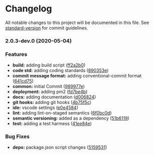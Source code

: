 # Changelog

All notable changes to this project will be documented in this file. See [standard-version](https://github.com/conventional-changelog/standard-version) for commit guidelines.

### 2.0.3-dev.0 (2020-05-04)


### Features

* **build:** adding build script ([ff2a2b0](https://github.com/twyr/common/commit/ff2a2b03abb526eb7b34109c67cb0915a96fa4bc))
* **code std:** adding coding standards ([890353e](https://github.com/twyr/common/commit/890353e45f984ce77ce4b04836ab30a8d1a16856))
* **commit message format:** adding conventional-commit format ([641cd75](https://github.com/twyr/common/commit/641cd756d55a320f76e8f2e5a59601f2d711b7ec))
* **common:** initial Commit ([989977e](https://github.com/twyr/common/commit/989977e17fa9a9bccc9303391109639ba5b46627))
* **deployment:** adding pm2 ([fd7be4b](https://github.com/twyr/common/commit/fd7be4b49022ce3df1290de9319f1d85b06145d7))
* **docs:** adding documentation ([d006824](https://github.com/twyr/common/commit/d0068243ee339aca89923c5b16af4fa5511065d2))
* **git hooks:** adding git hooks ([4b75f5c](https://github.com/twyr/common/commit/4b75f5ca8797f6cdc4e100c66d61aa7231bcb7a0))
* **ide:** vscode settings ([e0e4584](https://github.com/twyr/common/commit/e0e45847107b0d528b20873fec7efe53af0f0d30))
* **lint:** adding lint-on-staged semantics ([6f0bc0d](https://github.com/twyr/common/commit/6f0bc0d2d87eb4be6f8092973ab35b6f9d4216a2))
* **semantic versioning:** added as a dependency ([51b6119](https://github.com/twyr/common/commit/51b61199572c0e9f1ed32af7b1e51859862a2970))
* **test:** adding a test harmess ([41ee84e](https://github.com/twyr/common/commit/41ee84e9b730636ffd1e40108b56d9fdaaa829b5))


### Bug Fixes

* **deps:** package.json script changes ([5159531](https://github.com/twyr/common/commit/5159531f51b64e8be41d971d3b716e1601bb7b8f))
